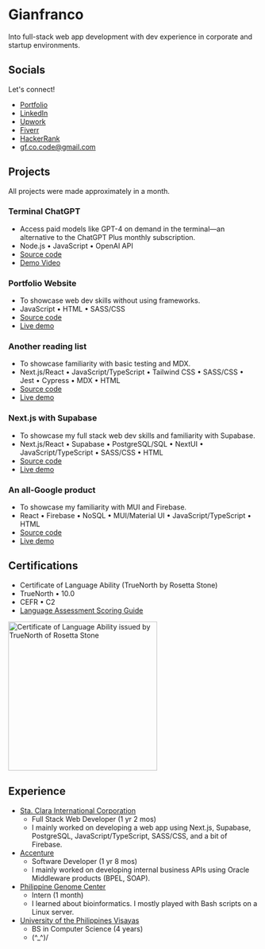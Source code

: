 # Gianfranco

Into full-stack web app development with dev experience in corporate and startup environments.

## Socials

Let's connect!

- [Portfolio](https://gf-co.github.io)
- [LinkedIn](https://www.linkedin.com/in/gfco)
- [Upwork](https://www.upwork.com/freelancers/~01ffd771f5852e6363)
- [Fiverr](https://www.fiverr.com/gf_co_dev)
- [HackerRank](https://www.hackerrank.com/profile/gf_co_code)
- gf.co.code@gmail.com

## Projects

All projects were made approximately in a month.

### Terminal ChatGPT

- Access paid models like GPT-4 on demand in the terminal—an alternative to the ChatGPT Plus monthly subscription.
- Node.js • JavaScript • OpenAI API
- [Source code](https://github.com/gf-co/terminal-chat-gpt)
- [Demo Video](https://github.com/gf-co/terminal-chat-gpt)

### Portfolio Website

- To showcase web dev skills without using frameworks.
- JavaScript • HTML • SASS/CSS
- [Source code](https://github.com/gf-co/gf-co.github.io)
- [Live demo](https://gf-co.github.io/)

### Another reading list

- To showcase familiarity with basic testing and MDX.
- Next.js/React • JavaScript/TypeScript • Tailwind CSS • SASS/CSS • Jest • Cypress • MDX • HTML
- [Source code](https://github.com/gf-co/another-book-list-website)
- [Live demo](https://another-book-list-website.vercel.app/)

### Next.js with Supabase

- To showcase my full stack web dev skills and familiarity with Supabase.
- Next.js/React • Supabase • PostgreSQL/SQL • NextUI • JavaScript/TypeScript • SASS/CSS • HTML
- [Source code](https://github.com/gf-co/nextjs-with-supabase)
- [Live demo](https://nextjs-with-supabase-nine-zeta.vercel.app/)

### An all-Google product

- To showcase my familiarity with MUI and Firebase.
- React • Firebase • NoSQL • MUI/Material UI • JavaScript/TypeScript • HTML
- [Source code](https://github.com/gf-co/all-google-product)
- [Live demo](https://all-googly-product.firebaseapp.com/)

## Certifications

- Certificate of Language Ability (TrueNorth by Rosetta Stone)
- TrueNorth • 10.0
- CEFR • C2
- [Language Assessment Scoring Guide](https://blog.emmersion.ai/a-beginners-guide-to-language-assessmentscoring)
<img width="300" alt="Certificate of Language Ability issued by TrueNorth of Rosetta Stone" src="https://github.com/gf-co/gf-co/assets/145439449/64604e09-4e01-448d-8207-03d2127df5e4">

## Experience

- [Sta. Clara International Corporation](https://staclara.com.ph/)
  - Full Stack Web Developer (1 yr 2 mos)
  - I mainly worked on developing a web app using Next.js, Supabase, PostgreSQL, JavaScript/TypeScript, SASS/CSS, and a bit of Firebase.
- [Accenture](https://www.accenture.com/)
  - Software Developer (1 yr 8 mos)
  - I mainly worked on developing internal business APIs using Oracle Middleware products (BPEL, SOAP).
- [Philippine Genome Center](https://pgc.up.edu.ph/)
  - Intern (1 month)
  - I learned about bioinformatics. I mostly played with Bash scripts on a Linux server.
- [University of the Philippines Visayas](https://www.upv.edu.ph/)
  - BS in Computer Science (4 years)
  - (^_^)/
